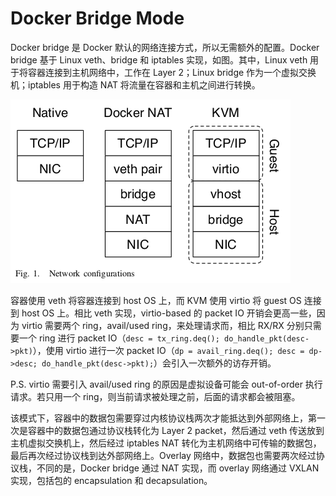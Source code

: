 # Docker Bridge Mode

Docker bridge 是 Docker 默认的网络连接方式，所以无需额外的配置。Docker bridge 基于 Linux veth、bridge 和 iptables 实现，如图。其中，Linux veth 用于将容器连接到主机网络中，工作在 Layer 2；Linux bridge 作为一个虚拟交换机；iptables 用于构造 NAT 将流量在容器和主机之间进行转换。

![](assets/2019-05-06-16-03-22.png)

容器使用 veth 将容器连接到 host OS 上，而 KVM 使用 virtio 将 guest OS 连接到 host OS 上。相比 veth 实现，virtio-based 的 packet IO 开销会更高一些，因为 virtio 需要两个 ring，avail/used ring，来处理请求而，相比 RX/RX 分别只需要一个 ring 进行 packet IO（`desc = tx_ring.deq(); do_handle_pkt(desc->pkt)`），使用 virtio 进行一次 packet IO（`dp = avail_ring.deq(); desc = dp->desc; do_handle_pkt(desc->pkt);`）会引入一次额外的访存开销。

P.S. virtio 需要引入 avail/used ring 的原因是虚拟设备可能会 out-of-order 执行请求。若只用一个 ring，则当前请求被处理之前，后面的请求都会被阻塞。

该模式下，容器中的数据包需要穿过内核协议栈两次才能抵达到外部网络上，第一次是容器中的数据包通过协议栈转化为 Layer 2 packet，然后通过 veth 传送放到主机虚拟交换机上，然后经过 iptables NAT 转化为主机网络中可传输的数据包，最后再次经过协议栈到达外部网络上。Overlay 网络中，数据包也需要两次经过协议栈，不同的是，Docker bridge 通过 NAT 实现，而 overlay 网络通过 VXLAN 实现，包括包的 encapsulation 和 decapsulation。
